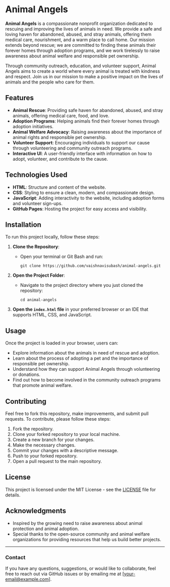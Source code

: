 # Animal Angels

**Animal Angels** is a compassionate nonprofit organization dedicated to rescuing and improving the lives of animals in need. We provide a safe and loving haven for abandoned, abused, and stray animals, offering them medical care, nourishment, and a warm place to call home. Our mission extends beyond rescue; we are committed to finding these animals their forever homes through adoption programs, and we work tirelessly to raise awareness about animal welfare and responsible pet ownership. 

Through community outreach, education, and volunteer support, Animal Angels aims to create a world where every animal is treated with kindness and respect. Join us in our mission to make a positive impact on the lives of animals and the people who care for them.

## Features

- **Animal Rescue**: Providing safe haven for abandoned, abused, and stray animals, offering medical care, food, and love.
- **Adoption Programs**: Helping animals find their forever homes through adoption initiatives.
- **Animal Welfare Advocacy**: Raising awareness about the importance of animal rights and responsible pet ownership.
- **Volunteer Support**: Encouraging individuals to support our cause through volunteering and community outreach programs.
- **Interactive UI**: A user-friendly interface with information on how to adopt, volunteer, and contribute to the cause.

## Technologies Used

- **HTML**: Structure and content of the website.
- **CSS**: Styling to ensure a clean, modern, and compassionate design.
- **JavaScript**: Adding interactivity to the website, including adoption forms and volunteer sign-ups.
- **GitHub Pages**: Hosting the project for easy access and visibility.

## Installation

To run this project locally, follow these steps:

1. **Clone the Repository**:
   - Open your terminal or Git Bash and run:
     ```
     git clone https://github.com/vaishnavisubash/animal-angels.git
     ```

2. **Open the Project Folder**:
   - Navigate to the project directory where you just cloned the repository:
     ```
     cd animal-angels
     ```

3. **Open the `index.html` file** in your preferred browser or an IDE that supports HTML, CSS, and JavaScript.

## Usage

Once the project is loaded in your browser, users can:

- Explore information about the animals in need of rescue and adoption.
- Learn about the process of adopting a pet and the importance of responsible pet ownership.
- Understand how they can support Animal Angels through volunteering or donations.
- Find out how to become involved in the community outreach programs that promote animal welfare.

## Contributing

Feel free to fork this repository, make improvements, and submit pull requests. To contribute, please follow these steps:

1. Fork the repository.
2. Clone your forked repository to your local machine.
3. Create a new branch for your changes.
4. Make the necessary changes.
5. Commit your changes with a descriptive message.
6. Push to your forked repository.
7. Open a pull request to the main repository.

## License

This project is licensed under the MIT License - see the [LICENSE](LICENSE) file for details.

## Acknowledgments

- Inspired by the growing need to raise awareness about animal protection and animal adoption.
- Special thanks to the open-source community and animal welfare organizations for providing resources that help us build better projects.

---

### Contact
If you have any questions, suggestions, or would like to collaborate, feel free to reach out via GitHub issues or by emailing me at [your-email@example.com].
